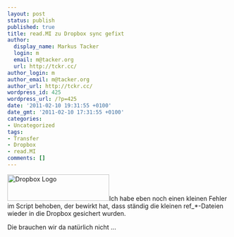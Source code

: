 ```yaml
---
layout: post
status: publish
published: true
title: read.MI zu Dropbox sync gefixt
author:
  display_name: Markus Tacker
  login: m
  email: m@tacker.org
  url: http://tckr.cc/
author_login: m
author_email: m@tacker.org
author_url: http://tckr.cc/
wordpress_id: 425
wordpress_url: /?p=425
date: '2011-02-10 19:31:55 +0100'
date_gmt: '2011-02-10 17:31:55 +0100'
categories:
- Uncategorized
tags:
- Transfer
- Dropbox
- read.MI
comments: []
---
```

<p><a href="http://db.tt/NYepoPI"><img class="alignright size-full wp-image-553" title="Dropbox" src="http://studium.coderbyheart.de/wp-content/uploads/2011/05/logo.png" alt="Dropbox Logo" width="231" height="60" /></a>Ich habe eben noch einen kleinen Fehler im Script behoben, der bewirkt hat, dass ständig die kleinen ref_*-Dateien wieder in die Dropbox gesichert wurden.</p>
<p>Die brauchen wir da natürlich nicht ...</p>
